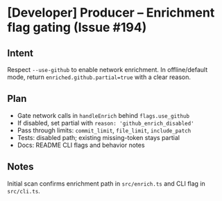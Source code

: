 # [Developer] Producer – Enrichment flag gating (Issue #194)

## Intent

Respect `--use-github` to enable network enrichment. In offline/default mode, return `enriched.github.partial=true` with a clear reason.

## Plan

- Gate network calls in `handleEnrich` behind `flags.use_github`
- If disabled, set partial with `reason: 'github_enrich_disabled'`
- Pass through limits: `commit_limit`, `file_limit`, `include_patch`
- Tests: disabled path; existing missing-token stays partial
- Docs: README CLI flags and behavior notes

## Notes

Initial scan confirms enrichment path in `src/enrich.ts` and CLI flag in `src/cli.ts`.
